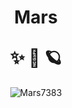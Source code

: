 <h1 align="center"> Mars <br><p></p> ✨ 🚀 🪐 </h1>
<p align="center"> <img src="https://komarev.com/ghpvc/?username=Mars7383&label=Profile%20views&color=22a83f&style=flat" alt="Mars7383"/></p>
<!--<p align="center">&nbsp;<img align="center" src="https://github-readme-stats.vercel.app/api?username=Mars7383&show_icons=true&theme=dark&locale=en" alt="Mars7383"/></p>-->

<!--
**Mars7383/Mars7383** is a ✨ _special_ ✨ repository because its `README.md` (this file) appears on your GitHub profile.

Here are some ideas to get you started:

- 🔭 I’m currently working on ...
- 🌱 I’m currently learning ...
- 👯 I’m looking to collaborate on ...
- 🤔 I’m looking for help with ...
- 💬 Ask me about ...
- 📫 How to reach me: ...
- 😄 Pronouns: ...
- ⚡ Fun fact: ...
-->
